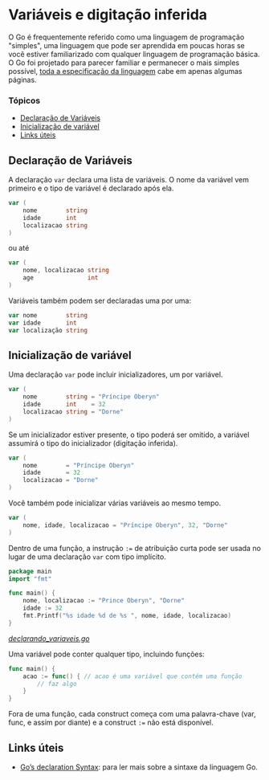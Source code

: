 # Variáveis e digitação inferida  <!-- omit in toc -->

O Go é frequentemente referido como uma linguagem de programação "simples", uma linguagem que pode ser aprendida em poucas horas se você estiver familiarizado com qualquer linguagem de programação básica. O Go foi projetado para parecer familiar e permanecer o mais simples possível, [toda a especificação da linguagem](https://golang.org/ref/spec) cabe em apenas algumas páginas.

### Tópicos

- [Declaração de Variáveis](#declara%c3%a7%c3%a3o-de-vari%c3%a1veis)
- [Inicialização de variável](#inicializa%c3%a7%c3%a3o-de-vari%c3%a1vel)
- [Links úteis](#links-%c3%bateis)

## Declaração de Variáveis

A declaração `var` declara uma lista de variáveis. O nome da variável vem primeiro e o tipo de variável é declarado após ela.

```go
var (
	nome        string
	idade 	    int
	localizacao string
)
```

ou até

```go
var (
	nome, localizacao string
	age               int
)
```

Variáveis também podem ser declaradas uma por uma:

```go
var nome        string
var idade       int
var localização string
```

## Inicialização de variável

Uma declaração `var` pode incluir inicializadores, um por variável.

```go
var (
	nome        string = "Príncipe Oberyn"
	idade       int    = 32
	localizacao string = "Dorne"
)
```

Se um inicializador estiver presente, o tipo poderá ser omitido, a variável assumirá o tipo do inicializador (digitação inferida).

```go
var (
	nome        = "Príncipe Oberyn"
	idade       = 32
	localizacao = "Dorne"
)
```

Você também pode inicializar várias variáveis ​​ao mesmo tempo.

```go
var (
	nome, idade, localizacao = "Príncipe Oberyn", 32, "Dorne"
)
```

Dentro de uma função, a instrução `:=` de atribuição curta pode ser usada no lugar de uma declaração `var` com tipo implícito.

```go
package main
import "fmt"

func main() {
	nome, localizacao := "Prince Oberyn", "Dorne"
	idade := 32
	fmt.Printf("%s idade %d de %s ", nome, idade, localizacao)
}
```
*[declarando_variaveis.go](declarando_variaveis.go)*

Uma variável pode conter qualquer tipo, incluindo funções:

```go
func main() {
	acao := func() { // acao é uma variável que contém uma função
		// faz algo
	}
}
```

Fora de uma função, cada construct começa com uma palavra-chave (var, func, e assim por diante) e a construct `:=` não está disponível.

## Links úteis
- [Go’s declaration Syntax](http://blog.golang.org/gos-declaration-syntax): para ler mais sobre a sintaxe da linguagem Go.